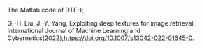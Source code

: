 The Matlab code of DTFH;

G.-H. Liu, J.-Y. Yang, Exploiting deep textures for image retrieval. International Journal of Machine Learning and Cybernetics(2022),https://doi.org/10.1007/s13042-022-01645-0.
